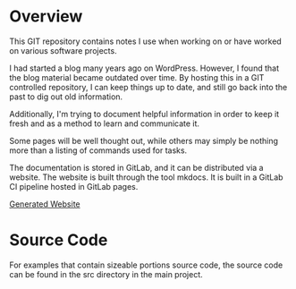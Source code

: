 # Overview

This GIT repository contains notes I use when working on or have worked on various software projects.

I had started a blog many years ago on WordPress.
However, I found that the blog material became outdated over time.
By hosting this in a GIT controlled repository, I can keep things up to date, and still go back into the past to dig out old information.

Additionally, I'm trying to document helpful information in order to keep it fresh and as a method to learn and communicate it.

Some pages will be well thought out, while others may simply be nothing more than a listing of commands used for tasks.

The documentation is stored in GitLab, and it can be distributed via a website.
The website is built through the tool mkdocs.
It is built in a GitLab CI pipeline hosted in GitLab pages.

[Generated Website](https://jerhon.gitlab.io/developer-notes)

# Source Code

For examples that contain sizeable portions source code, the source code can be found in the src directory in the main project. 